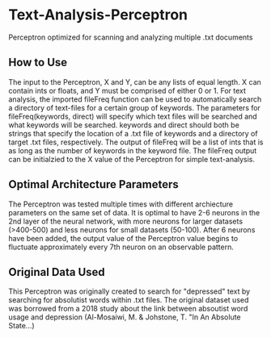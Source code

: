 # Text-Analysis-Perceptron
Perceptron optimized for scanning and analyzing multiple .txt documents

## How to Use
The input to the Perceptron, X and Y, can be any lists of equal length. X can contain ints or floats, and Y must be comprised of either 0 or 1. For text analysis, the imported fileFreq function can be used to automatically search a directory of text-files for a certain group  of keywords. The parameters for fileFreq(keywords, direct) will specify which text files will be searched and what keywords will be searched. keywords and direct should both be strings that specify the location of a .txt file of keywords and a directory of target .txt files, respectively. The output of fileFreq will be a list of ints that is as long as the number of keywords in the keyword file. The fileFreq output can be initialzied to the X value of the Perceptron for simple text-analysis.

## Optimal Architecture Parameters
The Perceptron was tested multiple times with different archiecture parameters on the same set of data. It is optimal to have 2-6 neurons in the 2nd layer of the neural network, with more neurons for larger datasets (>400-500) and less neurons for small datasets (50-100). After 6 neurons have been added, the output value of the Perceptron value begins to fluctuate approximately every 7th neuron on an observable pattern.

## Original Data Used
This Perceptron was originally created to search for "depressed" text by searching for absolutist words within .txt files. The original dataset used was borrowed from a 2018 study about the link between absoutist word usage and depression (Al-Mosaiwi, M. & Johstone, T. "In An Absolute State...)
